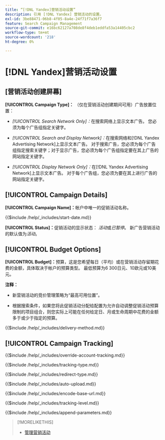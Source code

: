```yaml
---
title: “[!DNL Yandex]营销活动设置”
description: 引用 [!DNL Yandex] 营销活动的设置。
exl-id: 3be88471-06b8-4f05-8a4e-24f71f7a36f7
feature: Search Campaign Management
source-git-commit: e16bc62127a708de8f4deb1eddfa53a14405cbc2
workflow-type: tm+mt
source-wordcount: '218'
ht-degree: 0%

---
```


# [!DNL Yandex]营销活动设置

## \[营销活动创建屏幕\]

**[!UICONTROL Campaign Type]：** （仅在营销活动创建期间可用）广告放置位置：

* *[!UICONTROL Search Network Only]：*&#x200B;在搜索网络上显示文本广告。 您必须为每个广告组指定关键字。

* *[!UICONTROL Search and Display Network]：*&#x200B;在搜索网络和[!DNL Yandex Advertising Network]上显示文本广告。 对于搜索广告，您必须为每个广告组指定搜索关键字；对于显示广告，您必须为每个广告组指定要在其上广告的网站指定关键字。

* *[!UICONTROL Display Network Only]：*&#x200B;在[!DNL Yandex Advertising Network]上显示文本广告。 对于每个广告组，您必须为要在其上进行广告的网站指定关键字。

## [!UICONTROL Campaign Details]

**[!UICONTROL Campaign Name]：**&#x200B;帐户中唯一的促销活动名称。

<!-- **[!UICONTROL Start date]:** -->

{{$include /help/_includes/start-date.md}}

**[!UICONTROL Status]：**&#x200B;促销活动的显示状态： *活动*&#x200B;或&#x200B;*已暂停*。 新广告营销活动的默认值为&#x200B;*活动*。

## [!UICONTROL Budget Options]

**[!UICONTROL Budget]：**&#x200B;预算，这是您希望每日（平均）或在营销活动存留期花费的金额，具体取决于帐户的预算类型。 最低预算为6 300日元、10欧元或10美元。

**注释：**

* 新营销活动的竞价管理策略为“最高可用位置”。

* 根据搜索条件，如果您将此促销活动分配给配置为允许自动调整促销活动预算限制的项目组合，则您实际上可能在任何给定日、月或生命周期中花费的金额多于或少于指定的预算。

<!-- **[!UICONTROL Delivery Method]:** -->

{{$include /help/_includes/delivery-method.md}}

## [!UICONTROL Campaign Tracking]

<!-- **[!UICONTROL Override Account Tracking]:** -->

{{$include /help/_includes/override-account-tracking.md}}

<!-- **[!UICONTROL Tracking Type]:** -->

{{$include /help/_includes/tracking-type.md}}

<!-- **[!UICONTROL Redirect Type]:** -->

{{$include /help/_includes/redirect-type.md}}

<!-- **[!UICONTROL Auto Upload]:** -->

{{$include /help/_includes/auto-upload.md}}

<!-- **[!UICONTROL Encode Base URL]:** -->

{{$include /help/_includes/encode-base-url.md}}

<!-- **[!UICONTROL Tracking Level]:** -->

{{$include /help/_includes/tracking-level.md}}

<!-- **[!UICONTROL Append Parameters]:** -->

{{$include /help/_includes/append-parameters.md}}

>[!MORELIKETHIS]
>
>* [管理营销活动](/help/search-social-commerce/campaign-management/campaigns/campaign-manage.md)
